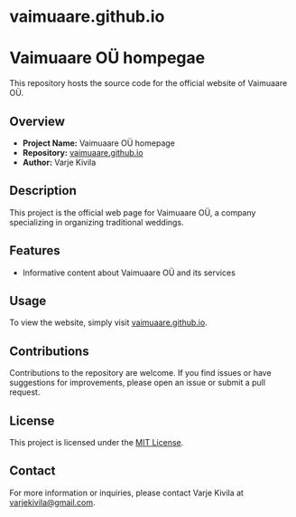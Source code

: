 # vaimuaare.github.io

# Vaimuaare OÜ hompegae

This repository hosts the source code for the official website of Vaimuaare OÜ.

## Overview

- **Project Name:** Vaimuaare OÜ homepage
- **Repository:** [vaimuaare.github.io](https://github.com/vaimuaare/vaimuaare.github.io)
- **Author:** Varje Kivila

## Description

This project is the official web page for Vaimuaare OÜ, a company specializing in organizing traditional weddings. 

## Features

- Informative content about Vaimuaare OÜ and its services

## Usage

To view the website, simply visit [vaimuaare.github.io](https://vaimuaare.github.io).

## Contributions

Contributions to the repository are welcome. 
If you find issues or have suggestions for improvements, please open an issue or submit a pull request.

## License

This project is licensed under the [MIT License](LICENSE).

## Contact

For more information or inquiries, please contact Varje Kivila at [varjekivila@gmail.com](mailto:varjekivila@gmail.com).
